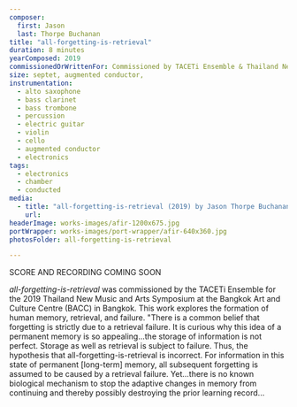 ```yaml
---
composer:
  first: Jason
  last: Thorpe Buchanan
title: "all-forgetting-is-retrieval"
duration: 8 minutes
yearComposed: 2019
commissionedOrWrittenFor: Commissioned by TACETi Ensemble & Thailand New Music & Arts Symposium
size: septet, augmented conductor,
instrumentation:
  - alto saxophone
  - bass clarinet
  - bass trombone
  - percussion
  - electric guitar
  - violin
  - cello
  - augmented conductor
  - electronics
tags:
  - electronics
  - chamber
  - conducted
media:
  - title: "all-forgetting-is-retrieval (2019) by Jason Thorpe Buchanan"
    url:
headerImage: works-images/afir-1200x675.jpg
portWrapper: works-images/port-wrapper/afir-640x360.jpg
photosFolder: all-forgetting-is-retrieval

---
```

SCORE AND RECORDING COMING SOON
<br>

<em>all-forgetting-is-retrieval</em> was commissioned by the TACETi Ensemble for the 2019 Thailand New Music and Arts Symposium at the Bangkok Art and Culture Centre (BACC) in Bangkok. This work explores the formation of human memory, retrieval, and failure. "There is a common belief that forgetting is strictly due to a retrieval failure. It is curious why this idea of a permanent memory is so appealing...the storage of information is not perfect. Storage as well as retrieval is subject to failure. Thus, the hypothesis that all-forgetting-is-retrieval is incorrect. For information in this state of permanent [long-term] memory, all subsequent forgetting is assumed to be caused by a retrieval failure. Yet...there is no known biological mechanism to stop the adaptive changes in memory from continuing and thereby possibly destroying the prior learning record...
